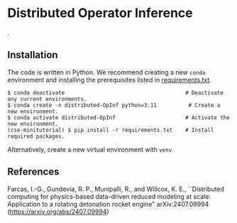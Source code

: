 # Distributed Operator Inference

<!--Minitutorial [MT6](https://meetings.siam.org/sess/dsp_programsess.cfm?SESSIONCODE=82504)/[MT7](https://meetings.siam.org/sess/dsp_programsess.cfm?SESSIONCODE=83058), SIAM Conference on Computational Science and Engineering ([CSE25](https://www.siam.org/conferences-events/siam-conferences/cse25/))\
[Ionut-Gabriel Farcas](https://scholar.google.com/citations?user=Cts5ePIAAAAJ), Virginia Tech\
[Shane A. McQuarrie](https://scholar.google.com/citations?user=qQ6JDJ4AAAAJ), Sandia National Laboratories\
[Steffen Werner](https://scholar.google.com/citations?user=F2v1uKAAAAAJ), Virginia Tech\
March 2025, Fort Worth, TX

## Contents

This minitutorial is presented in two parts.

- [**TimeDomain/**](/TimeDomain/) contains data and examples of data-driven model reduction when observations of the system state are available.
- [**FrequencyDomain/**](./FrequencyDomain/) contains data and examples of data-driven model reduction when frequency input-output observations are available.

See [slides.pdf (**TODO**)](./slides.pdf) for the presentation slides-->.

## Installation

The code is written in Python.
We recommend creating a new `conda` environment and installing the prerequisites listed in [requirements.txt](./requirements.txt).

```shell
$ conda deactivate                                      # Deactivate any current environments.
$ conda create -n distributed-OpInf python=3.11          # Create a new environment.
$ conda activate distributed-OpInf                      # Activate the new environment.
(cse-minitutorial) $ pip install -r requirements.txt    # Install required packages.
```

Alternatively, create a new virtual environment with `venv`.

<!--If you wish to run the -->

## References
Farcas, I.-G., Gundevia, R. P., Munipalli, R., and Willcox, K. E., ``Distributed computing for physics-based data-driven reduced
modeling at scale: Application to a rotating detonation rocket engine" arXiv:2407.09994 (https://arxiv.org/abs/2407.09994)
